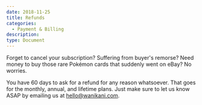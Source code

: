 ```yaml
---
date: 2018-11-25
title: Refunds
categories:
  - Payment & Billing
description:
type: Document
---
```

Forget to cancel your subscription? Suffering from buyer's remorse? Need money to buy those rare Pokémon cards that suddenly went on eBay? No worries.

You have 60 days to ask for a refund for any reason whatsoever. That goes for the monthly, annual, and lifetime plans. Just make sure to let us know ASAP by emailing us at hello@wanikani.com.
